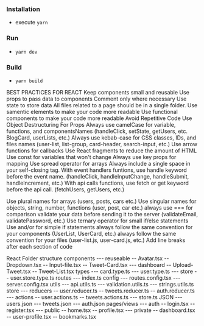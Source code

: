 ### Installation

- execute `yarn`

### Run

- `yarn dev`

### Build

- `yarn build`


BEST PRACTICES FOR REACT
Keep components small and reusable
Use props to pass data to components
Comment only where necessary
Use state to store data
All files related to a page should be in a single folder.
Use samentic elements to make your code more readable
Use functional components to make your code more readable
Avoid Repetitive Code
Use Object Destructuring For Props
Always use camelCase for variable, functions, and componentsNames (handleClick, setState, getUsers, etc. BlogCard, userLists, etc.)
Always use kebab-case for CSS classes, IDs, and files names (user-list, list-group, card-header, search-input, etc.)
Use arrow functions for callbacks
Use React fragments to reduce the amount of HTML
Use const for variables that won't change
Always use key props for mapping
Use spread operator for arrays
Always include a single space in your self-closing tag. <UserList />
With event handlers funtions, use handle keyword before the event name. (handleClick, handleInputChange, handleSubmit, handleIncrement, etc.)
With api calls functions, use fetch or get keyword before the api call. (fetchUsers, getUsers, etc.)

Use plural names for arrays (users, posts, cars etc.)
Use singular names for objects, string, number, functions (user, post, car etc.)
always use === for comparison
validate your data before sending it to the server (validateEmail, validatePassword, etc.)
Use ternary operator for small if/else statements
Use and/or for simple if statements
always follow the same convention for your components (UserList, UserCard, etc.)
always follow the same convention for your files (user-list.js, user-card.js, etc.)
Add line breaks after each section of code

React Folder structure
components
    --- reuseable
             -- Avatar.tsx
             -- Dropdown.tsx
             -- Input-file.tsx
            -- Tweet-Card.tsx
    --- dashboard
            -- Upload-Tweet.tsx
            -- Tweet-List.tsx
types
    --- card.type.ts
    --- user.type.ts
    --- store
            -- user.store.type.ts
routes
    --- index.ts
config
    --- routes.config.tsx
    --- server.config.tsx
utils
    --- api.utils.ts
    --- validation.utils.ts
    --- strings.utils.ts
store
    --- reducers
                 -- user.reducer.ts
                 -- tweets.reducer.ts
                 -- auth.reducer.ts
    --- actions
                 -- user.actions.ts
                 -- tweets.actions.ts
    --- store.ts
JSON
    --- users.json
    --- tweets.json
    --- auth.json
pages/views
    --- auth
            -- login.tsx
            -- register.tsx
    --- public
            -- home.tsx
            -- profile.tsx
    --- private
            -- dashboard.tsx
            -- user-profile.tsx
            -- bookmarks.tsx